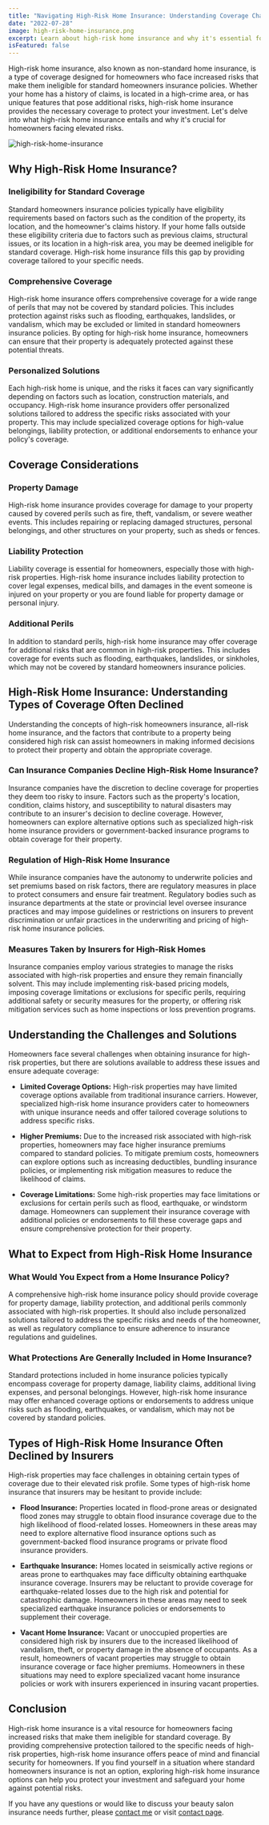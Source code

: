 ```yaml
---
title: "Navigating High-Risk Home Insurance: Understanding Coverage Challenges and Solutions"
date: "2022-07-28"
image: high-risk-home-insurance.png
excerpt: Learn about high-risk home insurance and why it's essential for homeowners facing increased risks.
isFeatured: false
---
```


High-risk home insurance, also known as non-standard home insurance, is a type of coverage designed for homeowners who face increased risks that make them ineligible for standard homeowners insurance policies. Whether your home has a history of claims, is located in a high-crime area, or has unique features that pose additional risks, high-risk home insurance provides the necessary coverage to protect your investment. Let's delve into what high-risk home insurance entails and why it's crucial for homeowners facing elevated risks.

![high-risk-home-insurance](high-risk-home-insurance.png "high-risk-home-insurance")

## Why High-Risk Home Insurance?

### Ineligibility for Standard Coverage

Standard homeowners insurance policies typically have eligibility requirements based on factors such as the condition of the property, its location, and the homeowner's claims history. If your home falls outside these eligibility criteria due to factors such as previous claims, structural issues, or its location in a high-risk area, you may be deemed ineligible for standard coverage. High-risk home insurance fills this gap by providing coverage tailored to your specific needs.

### Comprehensive Coverage

High-risk home insurance offers comprehensive coverage for a wide range of perils that may not be covered by standard policies. This includes protection against risks such as flooding, earthquakes, landslides, or vandalism, which may be excluded or limited in standard homeowners insurance policies. By opting for high-risk home insurance, homeowners can ensure that their property is adequately protected against these potential threats.

### Personalized Solutions

Each high-risk home is unique, and the risks it faces can vary significantly depending on factors such as location, construction materials, and occupancy. High-risk home insurance providers offer personalized solutions tailored to address the specific risks associated with your property. This may include specialized coverage options for high-value belongings, liability protection, or additional endorsements to enhance your policy's coverage.

## Coverage Considerations

### Property Damage

High-risk home insurance provides coverage for damage to your property caused by covered perils such as fire, theft, vandalism, or severe weather events. This includes repairing or replacing damaged structures, personal belongings, and other structures on your property, such as sheds or fences.

### Liability Protection

Liability coverage is essential for homeowners, especially those with high-risk properties. High-risk home insurance includes liability protection to cover legal expenses, medical bills, and damages in the event someone is injured on your property or you are found liable for property damage or personal injury.

### Additional Perils

In addition to standard perils, high-risk home insurance may offer coverage for additional risks that are common in high-risk properties. This includes coverage for events such as flooding, earthquakes, landslides, or sinkholes, which may not be covered by standard homeowners insurance policies.

## High-Risk Home Insurance: Understanding Types of Coverage Often Declined

Understanding the concepts of high-risk homeowners insurance, all-risk home insurance, and the factors that contribute to a property being considered high risk can assist homeowners in making informed decisions to protect their property and obtain the appropriate coverage.

### Can Insurance Companies Decline High-Risk Home Insurance?

Insurance companies have the discretion to decline coverage for properties they deem too risky to insure. Factors such as the property's location, condition, claims history, and susceptibility to natural disasters may contribute to an insurer's decision to decline coverage. However, homeowners can explore alternative options such as specialized high-risk home insurance providers or government-backed insurance programs to obtain coverage for their property.

### Regulation of High-Risk Home Insurance

While insurance companies have the autonomy to underwrite policies and set premiums based on risk factors, there are regulatory measures in place to protect consumers and ensure fair treatment. Regulatory bodies such as insurance departments at the state or provincial level oversee insurance practices and may impose guidelines or restrictions on insurers to prevent discrimination or unfair practices in the underwriting and pricing of high-risk home insurance policies.

### Measures Taken by Insurers for High-Risk Homes

Insurance companies employ various strategies to manage the risks associated with high-risk properties and ensure they remain financially solvent. This may include implementing risk-based pricing models, imposing coverage limitations or exclusions for specific perils, requiring additional safety or security measures for the property, or offering risk mitigation services such as home inspections or loss prevention programs.

## Understanding the Challenges and Solutions

Homeowners face several challenges when obtaining insurance for high-risk properties, but there are solutions available to address these issues and ensure adequate coverage:

- **Limited Coverage Options:** High-risk properties may have limited coverage options available from traditional insurance carriers. However, specialized high-risk home insurance providers cater to homeowners with unique insurance needs and offer tailored coverage solutions to address specific risks.

- **Higher Premiums:** Due to the increased risk associated with high-risk properties, homeowners may face higher insurance premiums compared to standard policies. To mitigate premium costs, homeowners can explore options such as increasing deductibles, bundling insurance policies, or implementing risk mitigation measures to reduce the likelihood of claims.

- **Coverage Limitations:** Some high-risk properties may face limitations or exclusions for certain perils such as flood, earthquake, or windstorm damage. Homeowners can supplement their insurance coverage with additional policies or endorsements to fill these coverage gaps and ensure comprehensive protection for their property.

## What to Expect from High-Risk Home Insurance

### What Would You Expect from a Home Insurance Policy?

A comprehensive high-risk home insurance policy should provide coverage for property damage, liability protection, and additional perils commonly associated with high-risk properties. It should also include personalized solutions tailored to address the specific risks and needs of the homeowner, as well as regulatory compliance to ensure adherence to insurance regulations and guidelines.

### What Protections Are Generally Included in Home Insurance?

Standard protections included in home insurance policies typically encompass coverage for property damage, liability claims, additional living expenses, and personal belongings. However, high-risk home insurance may offer enhanced coverage options or endorsements to address unique risks such as flooding, earthquakes, or vandalism, which may not be covered by standard policies.

## Types of High-Risk Home Insurance Often Declined by Insurers

High-risk properties may face challenges in obtaining certain types of coverage due to their elevated risk profile. Some types of high-risk home insurance that insurers may be hesitant to provide include:

- **Flood Insurance:** Properties located in flood-prone areas or designated flood zones may struggle to obtain flood insurance coverage due to the high likelihood of flood-related losses. Homeowners in these areas may need to explore alternative flood insurance options such as government-backed flood insurance programs or private flood insurance providers.

- **Earthquake Insurance:** Homes located in seismically active regions or areas prone to earthquakes may face difficulty obtaining earthquake insurance coverage. Insurers may be reluctant to provide coverage for earthquake-related losses due to the high risk and potential for catastrophic damage. Homeowners in these areas may need to seek specialized earthquake insurance policies or endorsements to supplement their coverage.

- **Vacant Home Insurance:** Vacant or unoccupied properties are considered high risk by insurers due to the increased likelihood of vandalism, theft, or property damage in the absence of occupants. As a result, homeowners of vacant properties may struggle to obtain insurance coverage or face higher premiums. Homeowners in these situations may need to explore specialized vacant home insurance policies or work with insurers experienced in insuring vacant properties.

## Conclusion

High-risk home insurance is a vital resource for homeowners facing increased risks that make them ineligible for standard coverage. By providing comprehensive protection tailored to the specific needs of high-risk properties, high-risk home insurance offers peace of mind and financial security for homeowners. If you find yourself in a situation where standard homeowners insurance is not an option, exploring high-risk home insurance options can help you protect your investment and safeguard your home against potential risks.

If you have any questions or would like to discuss your beauty salon insurance needs further, please [contact me](/contact) or visit [contact page](/contact).
